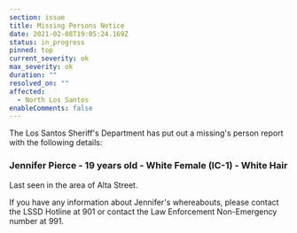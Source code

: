 ```yaml
---
section: issue
title: Missing Persons Notice
date: 2021-02-08T19:05:24.169Z
status: in_progress
pinned: top
current_severity: ok
max_severity: ok
duration: ""
resolved_on: ""
affected:
  - North Los Santos
enableComments: false
---
```

The Los Santos Sheriff's Department has put out a missing's person report with the following details:  

### Jennifer Pierce - 19 years old - White Female (IC-1) - White Hair
Last seen in the area of Alta Street.  

If you have any information about Jennifer's whereabouts, please contact the LSSD Hotline at 901 or contact the Law Enforcement Non-Emergency number at 991.